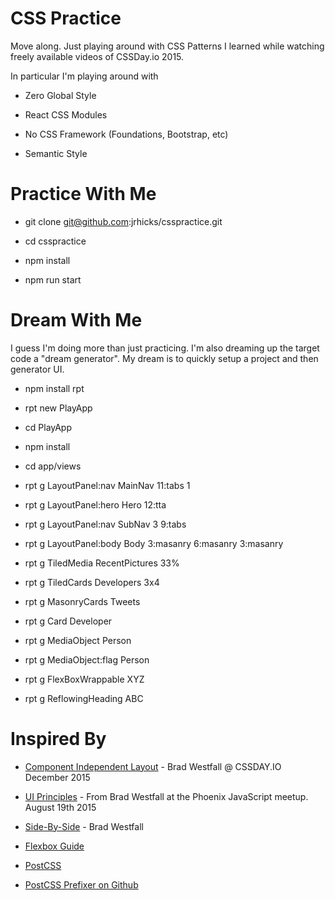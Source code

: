 CSS Practice
======

Move along.  Just playing around with CSS Patterns I learned while watching freely available videos of CSSDay.io 2015.

In particular I'm playing around with

* Zero Global Style

* React CSS Modules

* No CSS Framework (Foundations, Bootstrap, etc)

* Semantic Style

Practice With Me
=======

* git clone git@github.com:jrhicks/csspractice.git

* cd csspractice

* npm install

* npm run start

Dream With Me
========

I guess I'm doing more than just practicing.  I'm also dreaming up the target code a "dream generator".  My dream is to quickly setup a project and then generator UI.

* npm install rpt

* rpt new PlayApp

* cd PlayApp

* npm install

* cd app/views

* rpt g LayoutPanel:nav MainNav 11:tabs 1

* rpt g LayoutPanel:hero Hero 12:tta

* rpt g LayoutPanel:nav SubNav 3 9:tabs

* rpt g LayoutPanel:body Body 3:masanry 6:masanry 3:masanry

* rpt g TiledMedia RecentPictures 33%

* rpt g TiledCards Developers 3x4

* rpt g MasonryCards Tweets

* rpt g Card Developer

* rpt g MediaObject Person

* rpt g MediaObject:flag Person

* rpt g FlexBoxWrappable XYZ

* rpt g ReflowingHeading ABC

Inspired By
=======

* [Component Independent Layout](https://www.youtube.com/watch?v=ofSnkJ9tPPM) - Brad Westfall @ CSSDAY.IO December 2015

* [UI Principles](https://www.youtube.com/watch?v=ko0jgfRuxJM) - From Brad Westfall at the Phoenix JavaScript meetup. August 19th 2015

* [Side-By-Side](https://www.youtube.com/watch?v=bMj__m5QhVI) - Brad Westfall

* [Flexbox Guide](https://css-tricks.com/snippets/css/a-guide-to-flexbox/)

* [PostCSS](https://www.youtube.com/watch?v=UAKvaQ3XpXA)

* [PostCSS Prefixer on Github](https://github.com/postcss/autoprefixer)
